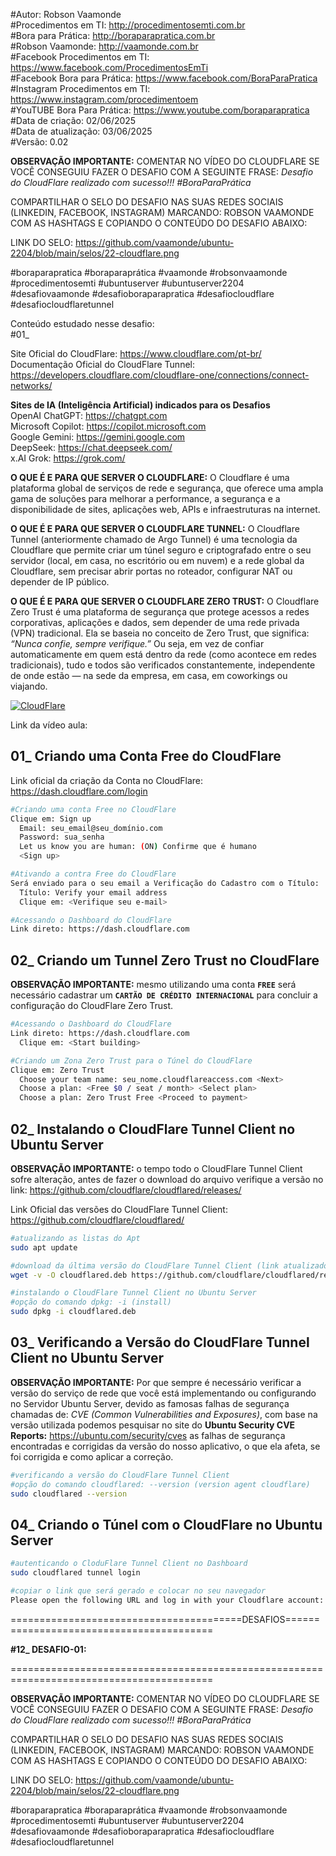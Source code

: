 #Autor: Robson Vaamonde<br>
#Procedimentos em TI: http://procedimentosemti.com.br<br>
#Bora para Prática: http://boraparapratica.com.br<br>
#Robson Vaamonde: http://vaamonde.com.br<br>
#Facebook Procedimentos em TI: https://www.facebook.com/ProcedimentosEmTi<br>
#Facebook Bora para Prática: https://www.facebook.com/BoraParaPratica<br>
#Instagram Procedimentos em TI: https://www.instagram.com/procedimentoem<br>
#YouTUBE Bora Para Prática: https://www.youtube.com/boraparapratica<br>
#Data de criação: 02/06/2025<br>
#Data de atualização: 03/06/2025<br>
#Versão: 0.02<br>

**OBSERVAÇÃO IMPORTANTE:** COMENTAR NO VÍDEO DO CLOUDFLARE SE VOCÊ CONSEGUIU FAZER O DESAFIO COM A SEGUINTE FRASE: *Desafio do CloudFlare realizado com sucesso!!! #BoraParaPrática*

COMPARTILHAR O SELO DO DESAFIO NAS SUAS REDES SOCIAIS (LINKEDIN, FACEBOOK, INSTAGRAM) MARCANDO: ROBSON VAAMONDE COM AS HASHTAGS E COPIANDO O CONTEÚDO DO DESAFIO ABAIXO: 

LINK DO SELO: https://github.com/vaamonde/ubuntu-2204/blob/main/selos/22-cloudflare.png

#boraparapratica #boraparaprática #vaamonde #robsonvaamonde #procedimentosemti #ubuntuserver #ubuntuserver2204 #desafiovaamonde #desafioboraparapratica #desafiocloudflare #desafiocloudflaretunnel

Conteúdo estudado nesse desafio:<br>
#01_ 

Site Oficial do CloudFlare: https://www.cloudflare.com/pt-br/<br>
Documentação Oficial do CloudFlare Tunnel: https://developers.cloudflare.com/cloudflare-one/connections/connect-networks/<br>

**Sites de IA (Inteligência Artificial) indicados para os Desafios**<br>
OpenAI ChatGPT: https://chatgpt.com<br>
Microsoft Copilot: https://copilot.microsoft.com<br>
Google Gemini: https://gemini.google.com<br>
DeepSeek: https://chat.deepseek.com/<br>
x.AI Grok: https://grok.com/<br>

**O QUE É E PARA QUE SERVER O CLOUDFLARE:** O Cloudflare é uma plataforma global de serviços de rede e segurança, que oferece uma ampla gama de soluções para melhorar a performance, a segurança e a disponibilidade de sites, aplicações web, APIs e infraestruturas na internet.

**O QUE É E PARA QUE SERVER O CLOUDFLARE TUNNEL:** O Cloudflare Tunnel (anteriormente chamado de Argo Tunnel) é uma tecnologia da Cloudflare que permite criar um túnel seguro e criptografado entre o seu servidor (local, em casa, no escritório ou em nuvem) e a rede global da Cloudflare, sem precisar abrir portas no roteador, configurar NAT ou depender de IP público.

**O QUE É E PARA QUE SERVER O CLOUDFLARE ZERO TRUST:** O Cloudflare Zero Trust é uma plataforma de segurança que protege acessos a redes corporativas, aplicações e dados, sem depender de uma rede privada (VPN) tradicional. Ela se baseia no conceito de Zero Trust, que significa: *“Nunca confie, sempre verifique.”* Ou seja, em vez de confiar automaticamente em quem está dentro da rede (como acontece em redes tradicionais), tudo e todos são verificados constantemente, independente de onde estão — na sede da empresa, em casa, em coworkings ou viajando.

[![CloudFlare](http://img.youtube.com/vi//0.jpg)]( "CloudFlare")

Link da vídeo aula: 

## 01_ Criando uma Conta Free do CloudFlare

Link oficial da criação da Conta no CloudFlare: https://dash.cloudflare.com/login

```bash
#Criando uma conta Free no CloudFlare
Clique em: Sign up
  Email: seu_email@seu_domínio.com
  Password: sua_senha
  Let us know you are human: (ON) Confirme que é humano
  <Sign up>

#Ativando a contra Free do CloudFlare
Será enviado para o seu email a Verificação do Cadastro com o Título:
  Título: Verify your email address
  Clique em: <Verifique seu e-mail>

#Acessando o Dashboard do CloudFlare
Link direto: https://dash.cloudflare.com
```

## 02_ Criando um Tunnel Zero Trust no CloudFlare

**OBSERVAÇÃO IMPORTANTE:** mesmo utilizando uma conta __`FREE`__ será necessário cadastrar um __`CARTÃO DE CRÉDITO INTERNACIONAL`__ para concluir a configuração do CloudFlare Zero Trust.

```bash
#Acessando o Dashboard do CloudFlare
Link direto: https://dash.cloudflare.com
  Clique em: <Start building>

#Criando um Zona Zero Trust para o Túnel do CloudFlare
Clique em: Zero Trust
  Choose your team name: seu_nome.cloudflareaccess.com <Next>
  Choose a plan: <Free $0 / seat / month> <Select plan>
  Choose a plan: Zero Trust Free <Proceed to payment>
```

## 02_ Instalando o CloudFlare Tunnel Client no Ubuntu Server

**OBSERVAÇÃO IMPORTANTE:** o tempo todo o CloudFlare Tunnel Client sofre alteração, antes de fazer o download do arquivo verifique a versão no link: https://github.com/cloudflare/cloudflared/releases/

Link Oficial das versões do CloudFlare Tunnel Client: https://github.com/cloudflare/cloudflared/

```bash
#atualizando as listas do Apt
sudo apt update

#download da última versão do CloudFlare Tunnel Client (link atualizado em 02/06/2025)
wget -v -O cloudflared.deb https://github.com/cloudflare/cloudflared/releases/download/2025.5.0/cloudflared-linux-amd64.deb

#instalando o CloudFlare Tunnel Client no Ubuntu Server
#opção do comando dpkg: -i (install)
sudo dpkg -i cloudflared.deb
```

## 03_ Verificando a Versão do CloudFlare Tunnel Client no Ubuntu Server

**OBSERVAÇÃO IMPORTANTE:** Por que sempre é necessário verificar a versão do serviço de rede que você está implementando ou configurando no Servidor Ubuntu Server, devido as famosas falhas de segurança chamadas de: *CVE (Common Vulnerabilities and Exposures)*, com base na versão utilizada podemos pesquisar no site do **Ubuntu Security CVE Reports:** https://ubuntu.com/security/cves as falhas de segurança encontradas e corrigidas da versão do nosso aplicativo, o que ela afeta, se foi corrigida e como aplicar a correção.

```bash
#verificando a versão do CloudFlare Tunnel Client
#opção do comando cloudflared: --version (version agent cloudflare)
sudo cloudflared --version
```

## 04_ Criando o Túnel com o CloudFlare no Ubuntu Server

```bash
#autenticando o CloduFlare Tunnel Client no Dashboard
sudo cloudflared tunnel login

#copiar o link que será gerado e colocar no seu navegador
Please open the following URL and log in with your Cloudflare account:
```

========================================DESAFIOS=========================================

**#12_ DESAFIO-01:** 

=========================================================================================

**OBSERVAÇÃO IMPORTANTE:** COMENTAR NO VÍDEO DO CLOUDFLARE SE VOCÊ CONSEGUIU FAZER O DESAFIO COM A SEGUINTE FRASE: *Desafio do CloudFlare realizado com sucesso!!! #BoraParaPrática*

COMPARTILHAR O SELO DO DESAFIO NAS SUAS REDES SOCIAIS (LINKEDIN, FACEBOOK, INSTAGRAM) MARCANDO: ROBSON VAAMONDE COM AS HASHTAGS E COPIANDO O CONTEÚDO DO DESAFIO ABAIXO: 

LINK DO SELO: https://github.com/vaamonde/ubuntu-2204/blob/main/selos/22-cloudflare.png

#boraparapratica #boraparaprática #vaamonde #robsonvaamonde #procedimentosemti #ubuntuserver #ubuntuserver2204 #desafiovaamonde #desafioboraparapratica #desafiocloudflare #desafiocloudflaretunnel
